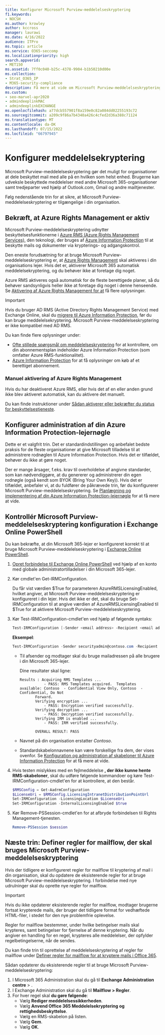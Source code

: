 ```yaml
---
title: Konfigurer Microsoft Purview-meddelelseskryptering
f1.keywords:
- NOCSH
ms.author: krowley
author: kccross
manager: laurawi
ms.date: 4/16/2022
audience: ITPro
ms.topic: article
ms.service: O365-seccomp
ms.localizationpriority: high
search.appverid:
- MET150
ms.assetid: 7ff0c040-b25c-4378-9904-b1b50210d00e
ms.collection:
- Strat_O365_IP
- M365-security-compliance
description: Få mere at vide om Microsoft Purview-meddelelseskryptering, der muliggør beskyttet mailkommunikation med personer i og uden for din organisation.
ms.custom:
- seo-marvel-apr2020
- admindeeplinkMAC
- admindeeplinkEXCHANGE
ms.openlocfilehash: a77dcb557901f8a159e0c82a084dd02255193c72
ms.sourcegitcommit: a209c9f86a7b4340a426c4cfed2d36a388c71124
ms.translationtype: MT
ms.contentlocale: da-DK
ms.lasthandoff: 07/15/2022
ms.locfileid: "66797945"
---
```

# <a name="set-up-message-encryption"></a>Konfigurer meddelelsekryptering

Microsoft Purview-meddelelseskryptering gør det muligt for organisationer at dele beskyttet mail med alle på en hvilken som helst enhed. Brugerne kan udveksle beskyttede meddelelser med andre Microsoft 365-organisationer samt tredjeparter ved hjælp af Outlook.com, Gmail og andre mailtjenester.

Følg nedenstående trin for at sikre, at Microsoft Purview-meddelelseskryptering er tilgængelige i din organisation.

## <a name="verify-that-azure-rights-management-is-active"></a>Bekræft, at Azure Rights Management er aktiv

Microsoft Purview-meddelelseskryptering udnytter beskyttelsesfunktionerne i [Azure RMS (Azure Rights Management Services),](/azure/information-protection/what-is-information-protection) den teknologi, der bruges af [Azure Information Protection](/azure/information-protection/what-is-azure-rms) til at beskytte mails og dokumenter via krypterings- og adgangskontrol.

Den eneste forudsætning for at bruge Microsoft Purview-meddelelseskryptering er, at [Azure Rights Management](/azure/information-protection/what-is-azure-rms) skal aktiveres i din organisations lejer. Hvis det er, aktiverer Microsoft 365 automatisk meddelelsekryptering, og du behøver ikke at foretage dig noget.

Azure RMS aktiveres også automatisk for de fleste berettigede planer, så du behøver sandsynligvis heller ikke at foretage dig noget i denne henseende. Se [Aktivering af Azure Rights Management for at](/azure/information-protection/activate-service) få flere oplysninger.

> [!IMPORTANT]
> Hvis du bruger AD RMS (Active Directory Rights Management Service) med Exchange Online, skal du [migrere til Azure Information Protection](/azure/information-protection/migrate-from-ad-rms-to-azure-rms), før du kan bruge meddelelsekryptering. Microsoft Purview-meddelelseskryptering er ikke kompatibel med AD RMS.

Du kan finde flere oplysninger under:

- [Ofte stillede spørgsmål om meddelelseskryptering](ome-faq.yml) for at kontrollere, om din abonnementsplan indeholder Azure Information Protection (som omfatter Azure RMS-funktionalitet).
- [Azure Information Protection](https://azure.microsoft.com/services/information-protection/) for at få oplysninger om køb af et berettiget abonnement.

### <a name="manually-activating-azure-rights-management"></a>Manuel aktivering af Azure Rights Management

Hvis du har deaktiveret Azure RMS, eller hvis det af en eller anden grund ikke blev aktiveret automatisk, kan du aktivere det manuelt. 

Du kan finde instruktioner under [Sådan aktiverer eller bekræfter du status for beskyttelsestjeneste](/azure/information-protection/activate-service#how-to-activate-or-confirm-the-status-of-the-protection-service).

## <a name="configure-management-of-your-azure-information-protection-tenant-key"></a>Konfigurer administration af din Azure Information Protection-lejernøgle

Dette er et valgfrit trin. Det er standardindstillingen og anbefalet bedste praksis for de fleste organisationer at give Microsoft tilladelse til at administrere rodnøglen til Azure Information Protection. Hvis det er tilfældet, behøver du ikke at gøre noget.

Der er mange årsager, f.eks. krav til overholdelse af angivne standarder, som kan nødvendiggøre, at du genererer og administrerer din egen rodnøgle (også kendt som BYOK (Bring Your Own Key)). Hvis det er tilfældet, anbefaler vi, at du fuldfører de påkrævede trin, før du konfigurerer Microsoft Purview-meddelelseskryptering. Se [Planlægning og implementering af din Azure Information Protection-lejernøgle](/information-protection/plan-design/plan-implement-tenant-key) for at få mere at vide.

## <a name="verify-microsoft-purview-message-encryption-configuration-in-exchange-online-powershell"></a>Kontrollér Microsoft Purview-meddelelseskryptering konfiguration i Exchange Online PowerShell

Du kan bekræfte, at din Microsoft 365-lejer er konfigureret korrekt til at bruge Microsoft Purview-meddelelseskryptering i [Exchange Online PowerShell](/powershell/exchange/exchange-online-powershell).

1. [Opret forbindelse til Exchange Online PowerShell](/powershell/exchange/connect-to-exchange-online-powershell) ved hjælp af en konto med globale administratortilladelser i din Microsoft 365-lejer.

2. Kør cmdlet'en Get-IRMConfiguration.

     Du får vist værdien $True for parameteren AzureRMSLicensingEnabled, hvilket angiver, at Microsoft Purview-meddelelseskryptering er konfigureret i din lejer. Hvis det ikke er det, skal du bruge Set-IRMConfiguration til at angive værdien af AzureRMSLicensingEnabled til $True for at aktivere Microsoft Purview-meddelelseskryptering.

3. Kør Test-IRMConfiguration-cmdlet'en ved hjælp af følgende syntaks:

   ```powershell
   Test-IRMConfiguration [-Sender <email address> -Recipient <email address>]
   ```

   **Eksempel**:

   ```powershell
   Test-IRMConfiguration -Sender securityadmin@contoso.com -Recipient securityadmin@contoso.com
   ```

   - Til afsender og modtager skal du bruge mailadressen på alle brugere i din Microsoft 365-lejer.

     Dine resultater skal ligne:

     ```console
     Results : Acquiring RMS Templates ...
                - PASS: RMS Templates acquired.  Templates available: Contoso  - Confidential View Only, Contoso  - Confidential, Do Not
            Forward.
            Verifying encryption ...
                - PASS: Encryption verified successfully.
            Verifying decryption ...
                - PASS: Decryption verified successfully.
            Verifying IRM is enabled ...
                - PASS: IRM verified successfully.

            OVERALL RESULT: PASS
     ```

   - Navnet på din organisation erstatter *Contoso*.

   - Standardskabelonnavnene kan være forskellige fra dem, der vises ovenfor. Se [Konfiguration og administration af skabeloner til Azure Information Protection](/azure/information-protection/configure-policy-templates) for at få mere at vide.

4. Hvis testen mislykkes med en fejlmeddelelse **, der ikke kunne hente RMS-skabeloner**, skal du udføre følgende kommandoer og køre Test-IRMConfiguration-cmdlet'en for at kontrollere, at den består.

   ```powershell
   $RMSConfig = Get-AadrmConfiguration
   $LicenseUri = $RMSConfig.LicensingIntranetDistributionPointUrl
   Set-IRMConfiguration -LicensingLocation $LicenseUri
   Set-IRMConfiguration -InternalLicensingEnabled $true
   ```
5. Kør Remove-PSSession-cmdlet'en for at afbryde forbindelsen til Rights Management-tjenesten.

     ```powershell
     Remove-PSSession $session
     ```

## <a name="next-steps-define-mail-flow-rules-to-use-microsoft-purview-message-encryption"></a>Næste trin: Definer regler for mailflow, der skal bruges Microsoft Purview-meddelelseskryptering

Hvis der tidligere er konfigureret regler for mailflow til kryptering af mail i din organisation, skal du opdatere de eksisterende regler for at bruge Microsoft Purview-meddelelseskryptering. I forbindelse med nye udrulninger skal du oprette nye regler for mailflow.

> [!IMPORTANT]
> Hvis du ikke opdaterer eksisterende regler for mailflow, modtager brugerne fortsat krypterede mails, der bruger det tidligere format for vedhæftede HTML-filer, i stedet for den nye problemfrie oplevelse.

Regler for mailflow bestemmer, under hvilke betingelser mails skal krypteres, samt betingelser for fjernelse af denne kryptering. Når du angiver en handling for en regel, krypteres alle meddelelser, der opfylder regelbetingelserne, når de sendes.

Du kan finde trin til oprettelse af meddelelseskryptering af regler for mailflow under [Definer regler for mailflow for at kryptere mails i Office 365](define-mail-flow-rules-to-encrypt-email.md).

Sådan opdaterer du eksisterende regler til at bruge Microsoft Purview-meddelelseskryptering:

1. I Microsoft 365 Administration skal du gå til **Exchange Administration centre** > .<a href="https://go.microsoft.com/fwlink/p/?linkid=2059104" target="_blank"></a>
2. I Exchange Administration skal du gå til **Mailflow > Regler**.
3. For hver regel skal **du gøre følgende**:
    - Vælg **Rediger meddelelsessikkerheden**.
    - Vælg **Anvend Office 365 Meddelelsekryptering og rettighedsbeskyttelse**.
    - Vælg en RMS-skabelon på listen.
    - Vælg **Gem**.
    - Vælg **OK**.

